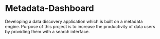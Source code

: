 # Metadata-Dashboard

Developing a data discovery application which is built on a metadata engine. Purpose of this project is to increase the productivity of data users by providing them with a search interface.
